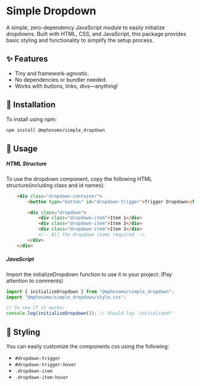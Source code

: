 # Simple Dropdown

A simple, zero-dependency JavaScript module to easily initialize dropdowns. Built with HTML, CSS, and JavaScript, this package provides basic styling and functionality to simplify the setup process.

## ✨ Features

- Tiny and framework-agnostic.
- No dependencies or bundler needed.
- Works with buttons, links, divs—anything!

## 🚀 Installation

To install using npm:

```bash
npm install @mphosomo/simple_dropdown
```

## 🔧 Usage

##### HTML Structure

To use the dropdown component, copy the following HTML structure(including class and id names):

```HTML
    <div class="dropdown-container">
        <button type="button" id="dropdown-trigger">Trigger Dropdown</button>

        <div class="dropdown">
            <div class="dropdown-item">Item 1</div>
            <div class="dropdown-item">Item 2</div>
            <div class="dropdown-item">Item 3</div>
            <!-- All the dropdown items required -->
        </div>
    </div>
```

##### JavaScript

Import the initializeDropdown function to use it in your project: (Pay attention to comments)

```js
import { initializeDropdown } from "@mphosomo/simple_dropdown";
import "@mphosomo/simple_dropdown/style.css";

// To see if it works:
console.log(initializeDropdown()); // Should log 'initialized!'
```

## 🎨 Styling

You can easily customize the components css using the following:

- `#dropdown-trigger`
- `#dropdown-trigger:hover`
- `.dropdown-item`
- `.dropdown-item:hover`
